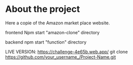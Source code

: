 # About the project

Here a copie of the Amazon market place website. 

frontend Npm start "amazon-clone" directory

backend npm start "function" directory

LIVE VERSION: https://challenge-4e65b.web.app/
git clone https://github.com/your_username_/Project-Name.git
